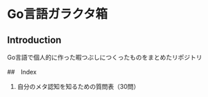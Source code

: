 # Go言語ガラクタ箱

## Introduction

Go言語で個人的に作った暇つぶしにつくったものをまとめたリポジトリ


##　Index

1. 自分のメタ認知を知るための質問表（30問）
